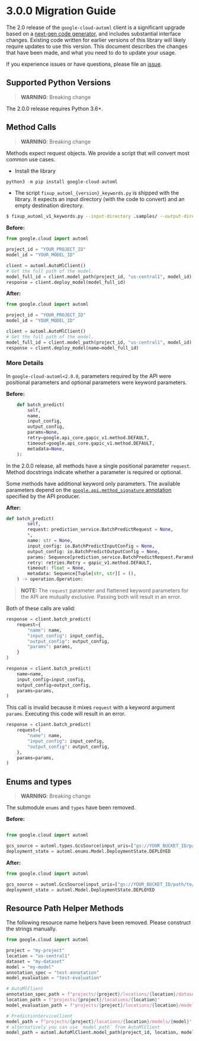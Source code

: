 # 3.0.0 Migration Guide

The 2.0 release of the `google-cloud-automl` client is a significant upgrade based on a [next-gen code generator](https://github.com/googleapis/gapic-generator-python), and includes substantial interface changes. Existing code written for earlier versions of this library will likely require updates to use this version. This document describes the changes that have been made, and what you need to do to update your usage.

If you experience issues or have questions, please file an [issue](https://github.com/googleapis/python-automl/issues).

## Supported Python Versions

> **WARNING**: Breaking change

The 2.0.0 release requires Python 3.6+.


## Method Calls

> **WARNING**: Breaking change

Methods expect request objects. We provide a script that will convert most common use cases.

* Install the library

```py
python3 -m pip install google-cloud-automl
```

* The script `fixup_automl_{version}_keywords.py` is shipped with the library. It expects
an input directory (with the code to convert) and an empty destination directory.

```sh
$ fixup_automl_v1_keywords.py --input-directory .samples/ --output-directory samples/
```

**Before:**
```py
from google.cloud import automl

project_id = "YOUR_PROJECT_ID"
model_id = "YOUR_MODEL_ID"

client = automl.AutoMlClient()
# Get the full path of the model.
model_full_id = client.model_path(project_id, "us-central1", model_id)
response = client.deploy_model(model_full_id)
```


**After:**
```py
from google.cloud import automl

project_id = "YOUR_PROJECT_ID"
model_id = "YOUR_MODEL_ID"

client = automl.AutoMlClient()
# Get the full path of the model.
model_full_id = client.model_path(project_id, "us-central1", model_id)
response = client.deploy_model(name=model_full_id)
```

### More Details

In `google-cloud-automl<2.0.0`, parameters required by the API were positional parameters and optional parameters were keyword parameters.

**Before:**
```py
    def batch_predict(
        self,
        name,
        input_config,
        output_config,
        params=None,
        retry=google.api_core.gapic_v1.method.DEFAULT,
        timeout=google.api_core.gapic_v1.method.DEFAULT,
        metadata=None,
    ):
```

In the 2.0.0 release, all methods have a single positional parameter `request`. Method docstrings indicate whether a parameter is required or optional.

Some methods have additional keyword only parameters. The available parameters depend on the [`google.api.method_signature` annotation](https://github.com/googleapis/googleapis/blob/2db5725bf898b544a0cf951e1694d3b0fce5eda3/google/cloud/automl/v1/prediction_service.proto#L86) specified by the API producer.


**After:**
```py
def batch_predict(
        self,
        request: prediction_service.BatchPredictRequest = None,
        *,
        name: str = None,
        input_config: io.BatchPredictInputConfig = None,
        output_config: io.BatchPredictOutputConfig = None,
        params: Sequence[prediction_service.BatchPredictRequest.ParamsEntry] = None,
        retry: retries.Retry = gapic_v1.method.DEFAULT,
        timeout: float = None,
        metadata: Sequence[Tuple[str, str]] = (),
    ) -> operation.Operation:
```

> **NOTE:** The `request` parameter and flattened keyword parameters for the API are mutually exclusive.
> Passing both will result in an error.


Both of these calls are valid:

```py
response = client.batch_predict(
    request={
        "name": name,
        "input_config": input_config,
        "output_config": output_config,
        "params": params,
    }
)
```

```py
response = client.batch_predict(
    name=name,
    input_config=input_config,
    output_config=output_config,
    params=params,
)
```

This call is invalid because it mixes `request` with a keyword argument `params`. Executing this code
will result in an error.

```py
response = client.batch_predict(
    request={
        "name": name,
        "input_config": input_config,
        "output_config": output_config,
    },
    params=params,
)
```



## Enums and types


> **WARNING**: Breaking change

The submodule `enums` and `types` have been removed.

**Before:**
```py

from google.cloud import automl

gcs_source = automl.types.GcsSource(input_uris=["gs://YOUR_BUCKET_ID/path/to/your/input/csv_or_jsonl"])
deployment_state = automl.enums.Model.DeploymentState.DEPLOYED
```


**After:**
```py
from google.cloud import automl

gcs_source = automl.GcsSource(input_uris=["gs://YOUR_BUCKET_ID/path/to/your/input/csv_or_jsonl"])
deployment_state = automl.Model.DeploymentState.DEPLOYED
```


## Resource Path Helper Methods

The following resource name helpers have been removed. Please construct the strings manually.

```py
from google.cloud import automl

project = "my-project"
location = "us-central1"
dataset = "my-dataset"
model = "my-model"
annotation_spec = "test-annotation"
model_evaluation = "test-evaluation"

# AutoMlClient
annotation_spec_path = f"projects/{project}/locations/{location}/datasets/{dataset}/annotationSpecs/{annotation_spec}"
location_path = f"projects/{project}/locations/{location}"
model_evaluation_path = f"projects/{project}/locations/{location}/models/{model}/modelEvaluations/{model_evaluation}",

# PredictionServiceClient
model_path = f"projects/{project}/locations/{location}/models/{model}"
# alternatively you can use `model_path` from AutoMlClient
model_path = automl.AutoMlClient.model_path(project_id, location, model_id)

```